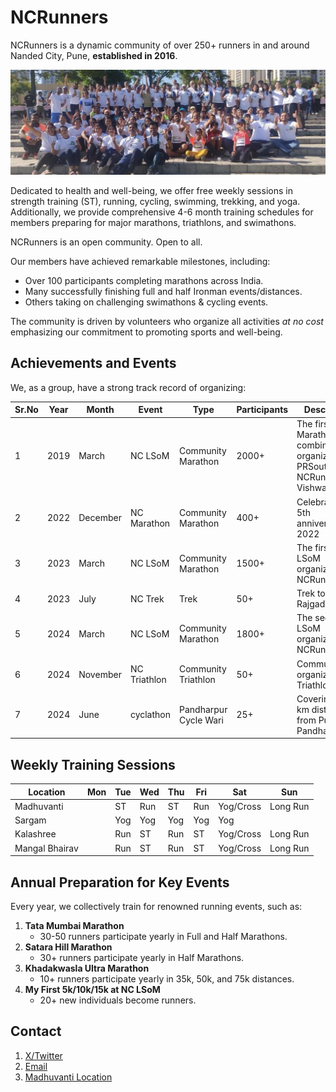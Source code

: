 # NCRunners

NCRunners is a dynamic community of over 250+ runners in and around Nanded City, Pune, **established in 2016**.

![](/ncrunners_lsom.jpeg)

Dedicated to health and well-being, we offer free weekly sessions in strength training (ST), running, cycling, swimming, trekking, and yoga. Additionally, we provide comprehensive 4-6 month training schedules for members preparing for major marathons, triathlons, and swimathons.

NCRunners is an open community. Open to all.


Our members have achieved remarkable milestones, including:

- Over 100 participants completing marathons across India.
- Many successfully finishing full and half Ironman events/distances.
- Others taking on challenging swimathons & cycling events.

The community is driven by volunteers who organize all activities _at no cost_ emphasizing our commitment to promoting sports and well-being.

## Achievements and Events

We, as a group, have a strong track record of organizing:

| Sr.No | Year | Month | Event | Type | Participants | Description |
| --- | --- | --- | --- | --- | --- | --- |
| 1 | 2019 | March | NC LSoM | Community Marathon | 2000+ | The first NC Marathon combinedly organized by PRSouth, NCRunners & VishwaRunners |
| 2 | 2022 | December | NC Marathon | Community Marathon | 400+ | Celebrating our 5th anniversary in 2022 |
| 3 | 2023 | March | NC LSoM | Community Marathon | 1500+ | The first NC LSoM organized by NCRunners |
| 4 | 2023 | July | NC Trek | Trek  | 50+ | Trek to Rajgadh |
| 5 | 2024 | March | NC LSoM | Community Marathon | 1800+ | The second NC LSoM organized by NCRunners |
| 6 | 2024 | November | NC Triathlon | Community Triathlon | 50+ | Community organized NC Triathlon |
| 7 | 2024 | June | cyclathon | Pandharpur Cycle Wari | 25+ | Covering a 230 km distance from Pune to Pandharpur |

## Weekly Training Sessions

| Location | Mon | Tue | Wed | Thu | Fri | Sat | Sun |
| --- | --- | --- | --- | --- | --- | --- | --- |
| Madhuvanti |  | ST | Run | ST | Run | Yog/Cross | Long Run |
| Sargam |  | Yog | Yog | Yog | Yog | Yog | |
| Kalashree |  | Run | ST | Run | ST | Yog/Cross | Long Run |
| Mangal Bhairav |  | Run | ST | Run | ST | Yog/Cross | Long Run |

## Annual Preparation for Key Events

Every year, we collectively train for renowned running events, such as:

1. **Tata Mumbai Marathon**  
   - 30-50 runners participate yearly in Full and Half Marathons.
2. **Satara Hill Marathon**  
   - 30+ runners participate yearly in Half Marathons.
3. **Khadakwasla Ultra Marathon**  
   - 10+ runners participate yearly in 35k, 50k, and 75k distances.
4. **My First 5k/10k/15k at NC LSoM**
   - 20+ new individuals become runners.

## Contact
1. [X/Twitter](https://x.com/NCrunners_in)
2. [Email](ncrunners@proton.me)
3. [Madhuvanti Location](https://maps.app.goo.gl/cjj11w2eAfv5Nt4i8)
